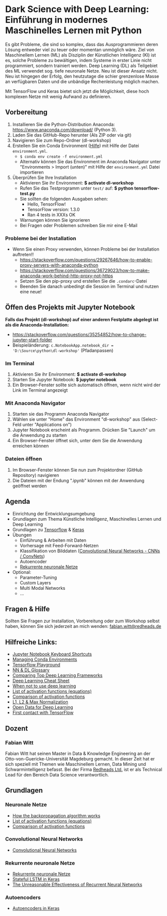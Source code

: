 # Dark Science with Deep Learning: Einführung in modernes Maschinelles Lernen mit Python
Es gibt Probleme, die sind so komplex, dass das Ausprogrammieren deren Lösung entweder viel zu teuer oder momentan unmöglich wäre.
Ziel von Maschinellem Lernen (ML) als Disziplin der Künstlichen Intelligenz (KI) ist es, solche Probleme zu bewältigen, indem Systeme in erster Linie nicht programmiert, sondern trainiert werden.
Deep Learning (DL) als Teilgebiet des ML verwendet sog. tiefe neuronale Netze.
Neu ist dieser Ansatz nicht.
Neu ist hingegen der Erfolg, den heutzutage die schier grenzenlose Masse an verfügbaren Daten und die unbändige Rechenleistung möglich machen.

Mit TensorFlow und Keras bietet sich jetzt die Möglichkeit, diese hoch komplexen Netze mit wenig Aufwand zu definieren.

## Vorbereitung

1. Installieren Sie die Python-Distribution Anaconda: https://www.anaconda.com/download/ (Python 3).
2. Laden Sie das GitHub-Repo herunter (Als ZIP oder via git)
3. Navigieren Sie zum Repo-Ordner (dl-workshop)
4. Erstellen Sie ein Conda Environment ([Hilfe](https://conda.io/docs/using/envs.html)) mit Hilfe der Datei `environment.yml`.
    * `$ conda env create -f environment.yml`
    * Alternativ können Sie das Environment im Anaconda Navigator unter "Environments > Import (unten)" mit Hilfe der `environment.yml` Datei importieren
5. Überprüfen Sie Ihre Installation
    * Aktivieren Sie ihr Environment: **$ activate dl-workshop**
    * Rufen Sie das Testprogramm unter `test/` auf: **$ python tensorflow-test.py**
    * Sie sollten die folgenden Ausgaben sehen: 
        * Hello, TensorFlow!
        * TensorFlow version: 1.3.0
        * Ran 4 tests in XXXs OK
    * Warnungen können Sie ignorieren
    * Bei Fragen oder Problemen schreiben Sie mir eine E-Mail

### Probleme bei der Installation 
* Wenn Sie einen Proxy verwenden, können Probleme bei der Installation auftreten!!
   * https://stackoverflow.com/questions/29267646/how-to-enable-proxy-servers-with-anaconda-python
   * https://stackoverflow.com/questions/36729023/how-to-make-anaconda-work-behind-http-proxy-not-https
   * Setzen Sie den pip-proxy und erstellen Sie die `.condarc`-Datei
   * Beenden Sie danach unbedingt die Session im Terminal und nutzen eine neue!
    
## Öffen des Projekts mit Jupyter Notebook

**Falls das Projekt (dl-workshop) auf einer anderen Festplatte abgelegt ist als die Anaconda-Installation:**
* https://stackoverflow.com/questions/35254852/how-to-change-jupyter-start-folder
* Beispieländerung: `c.NotebookApp.notebook_dir = 'D:\Source\python\dl-workshop'` (Pfadanpassen)

### Im Terminal
1. Aktivieren Sie ihr Environment: **$ activate dl-workshop**
2. Starten Sie Jupyter Notebook: **$ jupyter notebook**
3. Ein Browser-Fenster sollte sich automatisch öffnen, wenn nicht wird der Link im Terminal angezeigt

### Mit Anaconda Navigator
1. Starten sie das Programm Anaconda Navigator
2. Wählen sie unter "Home" das Environment "dl-workshop" aus (Select-Feld unter "Applications on")
3. Jupyter Notebook erscheint als Programm. Drücken Sie "Launch" um die Anwendung zu starten
4. Ein Browser-Fenster öffnet sich, unter dem Sie die Anwendung erreichen können

### Dateien öffnen
1. Im Browser-Fenster können Sie nun zum Projektordner (GitHub Repository) navigieren
2. Die Dateien mit der Endung ".ipynb" können mit der Anwendung geöffnet werden
    
## Agenda
* Einrichtung der Entwicklungsumgebung
* Grundlagen zum Thema Künstliche Intelligenz, Maschinelles Lernen und Deep Learning
* Grundlagen zu [Tensorflow](https://www.tensorflow.org/) & [Keras](https://keras.io/)
* Übungen
   * Einführung & Arbeiten mit Daten
   * Vorhersage mit Feed-Forward-Netzen
   * Klassifikation von Bilddaten ([Convolutional Neural Networks - CNNs / ConvNets](http://cs231n.github.io/convolutional-networks/))
   * Autoencoder
   * [Rekurrente neuronale Netze](http://colah.github.io/posts/2015-08-Understanding-LSTMs/)
* Optional:
   * Parameter-Tuning
   * Custom Layers
   * Multi Modal Networks
   * ...
    
## Fragen & Hilfe
Sollten Sie Fragen zur Installation, Vorbereitung oder zum Workshop selbst haben, können Sie sich jederzeit an mich wenden: fabian.witt@redheads.de

## Hilfreiche Links:
* [Jupyter Notebook Keyboard Shortcuts](https://www.cheatography.com/weidadeyue/cheat-sheets/jupyter-notebook/)
* [Managing Conda Environments](https://conda.io/docs/using/envs.html)
* [Tensorflow Playground](http://playground.tensorflow.org/)
* [NN & DL Glossary](https://deeplearning4j.org/glossary)
* [Comparing Top Deep Learning Frameworks](https://deeplearning4j.org/compare-dl4j-torch7-pylearn)
* [Deep Learning Cheat Sheet](https://github.com/kailashahirwar/cheatsheets-ai/blob/master/PDFs/Deep%20Learning%20Cheat%20Sheet-Hacker%20Noon.pdf)
* [When not to use deep learning](http://hyperparameter.space/blog/when-not-to-use-deep-learning/)
* [List of activation functions (equations)](https://stats.stackexchange.com/questions/154879/a-list-of-cost-functions-used-in-neural-networks-alongside-applications)
* [Comparison of activation functions](https://en.wikipedia.org/wiki/Activation_function)
* [L1, L2 & Max Normalization](https://stats.stackexchange.com/questions/225564/scikit-learn-normalization-mode-l1-vs-l2-max)
* [Open Data for Deep Learning](https://deeplearning4j.org/opendata)
* [First contact with TensorFlow](http://jorditorres.org/research-teaching/tensorflow/first-contact-with-tensorflow-book/first-contact-with-tensorflow/)


## Dozent
### Fabian Witt
Fabian Witt hat seinen Master in Data & Knowledge Engineering an der Otto-von-Guericke-Universität Magdeburg gemacht. 
In dieser Zeit hat er sich speziell mit Themen wie Maschinellem Lernen, Data Mining und Schwarmintelligenz befasst.
Bei der Firma [Redheads Ltd.](https://www.redheads.de/) ist er als Technical Lead für den Bereich Data Science verantwortlich.

## Grundlagen
### Neuronale Netze
* [How the backpropagation algorithm works](http://neuralnetworksanddeeplearning.com/chap2.html)
* [List of activation functions (equations)](https://stats.stackexchange.com/questions/154879/a-list-of-cost-functions-used-in-neural-networks-alongside-applications)
* [Comparison of activation functions](https://en.wikipedia.org/wiki/Activation_function)

### Convolutional Neural Networks
* [Convolutional Neural Networks](http://cs231n.github.io/convolutional-networks/)

### Rekurrente neuronale Netze
* [Rekurrente neuronale Netze](http://colah.github.io/posts/2015-08-Understanding-LSTMs/)
* [Stateful LSTM in Keras](http://philipperemy.github.io/keras-stateful-lstm/)
* [The Unreasonable Effectiveness of Recurrent Neural Networks](http://karpathy.github.io/2015/05/21/rnn-effectiveness/)

### Autoencoders
* [Autoencoders in Keras](https://blog.keras.io/building-autoencoders-in-keras.html)